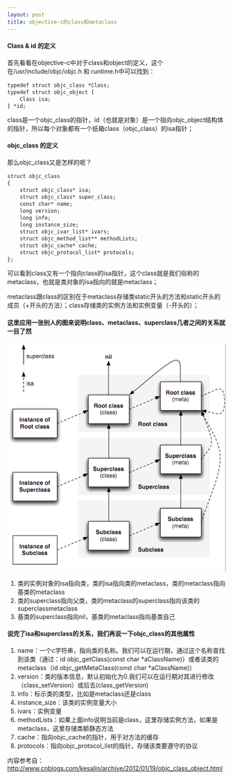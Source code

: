 ```yaml
---
layout: post
title: objective-c的class和metaclass
---
```

#### Class & id 的定义

首先看看在objective-c中对于class和object的定义，这个在/usr/include/objc/objc.h 和 runtime.h中可以找到：

	typedef struct objc_class *Class;
	typedef struct objc_object {
     	Class isa;
	} *id;
	
class是一个objc_class的指针，id（也就是对象）是一个指向objc_object结构体的指针，所以每个对象都有一个纸箱class（objc_class）的isa指针；

#### objc_class 的定义

那么objc_class又是怎样的呢？

	struct objc_class
	{
    	struct objc_class* isa;
	    struct objc_class* super_class;
	    const char* name;
	    long version;
	    long info;
    	long instance_size;
	    struct objc_ivar_list* ivars;
    	struct objc_method_list** methodLists;
	    struct objc_cache* cache;
	    struct objc_protocol_list* protocols;
	};
	
可以看到class又有一个指向class的isa指针，这个class就是我们俗称的metaclass，也就是类对象的isa指向的就是metaclass；

metaclass跟class的区别在于metaclass存储类static开头的方法和static开头的成员（+开头的方法）；class存储类的实例方法和实例变量（-开头的）；

#### 这里应用一张别人的图来说明class、metaclass、superclass几者之间的关系就一目了然

![metaclass](/public/upload/2014-04-23-01.gif)

1. 类的实例对象的isa指向类，类的isa指向类的metaclass，类的metaclass指向基类的metaclass
2. 类的superclass指向父类，类的metaclass的superclass指向该类的superclassmetaclass
3. 基类的superclass指向nil，基类的metaclass指向基类自己

#### 说完了isa和superclass的关系，我们再说一下objc_class的其他属性

1. name：一个c字符串，指向类的名称。我们可以在运行期，通过这个名称查找到该类（通过：id objc_getClass(const char *aClassName)）或者该类的metaclass（id objc_getMetaClass(const char *aClassName)）
2. version：类的版本信息，默认初始化为0.我们可以在运行期对其进行修改（class_setVersion）或后去(class_getVersion)
3. info：标示类的类型，比如是metaclass还是class
4. instance_size：该类的实例变量大小
5. ivars：实例变量
6. methodLists：如果上面info说明当前是class，这里存储实例方法，如果是metaclass，这里存储类额静态方法
7. cache：指向objc_cache的指针，用于对方法的缓存
8. protocols：指向objc_protocol_list的指针，存储该类要遵守的协议


内容参考自：http://www.cnblogs.com/kesalin/archive/2012/01/19/objc_class_object.html